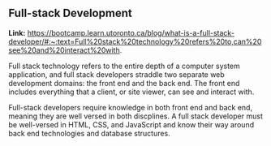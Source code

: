 ## Full-stack Development 
**Link:** https://bootcamp.learn.utoronto.ca/blog/what-is-a-full-stack-developer/#:~:text=Full%20stack%20technology%20refers%20to,can%20see%20and%20interact%20with. 

Full stack technology refers to the entire depth of a computer system application, and full stack developers straddle two separate web development domains: the front end and the back end. The front end includes everything that a client, or site viewer, can see and interact with.

Full-stack developers require knowledge in both front end and back end, meaning they are well versed in both discplines. A full stack developer must be well-versed in HTML, CSS, and JavaScript and know their way around back end technologies and database structures. 


